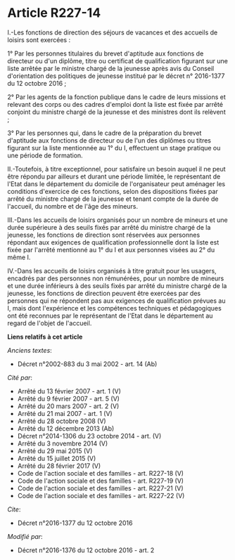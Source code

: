 # Article R227-14

I.-Les fonctions de direction des séjours de vacances et des accueils de loisirs sont exercées : 

1° Par les personnes titulaires du brevet d'aptitude aux fonctions de directeur ou d'un diplôme, titre ou certificat de
qualification figurant sur une liste arrêtée par le ministre chargé de la jeunesse après avis           du Conseil
d'orientation des politiques de jeunesse institué par le décret n° 2016-1377 du 12 octobre 2016  ; 

2° Par les agents de la fonction publique dans le cadre de leurs missions et relevant des corps ou des cadres d'emploi dont
la liste est fixée par arrêté conjoint du ministre chargé de la jeunesse et des ministres dont ils relèvent ; 

3° Par les personnes qui, dans le cadre de la préparation du brevet d'aptitude aux fonctions de directeur ou de l'un des
diplômes ou titres figurant sur la liste mentionnée au 1° du I, effectuent un stage pratique ou une période de formation. 

II.-Toutefois, à titre exceptionnel, pour satisfaire un besoin auquel il ne peut être répondu par ailleurs et durant une
période limitée, le représentant de l'Etat dans le département du domicile de l'organisateur peut aménager les conditions
d'exercice de ces fonctions, selon des dispositions fixées par arrêté du ministre chargé de la jeunesse et tenant compte de
la durée de l'accueil, du nombre et de l'âge des mineurs. 

III.-Dans les accueils de loisirs organisés pour un nombre de mineurs et une durée supérieure à des seuils fixés par arrêté
du ministre chargé de la jeunesse, les fonctions de direction sont réservées aux personnes répondant aux exigences de
qualification professionnelle dont la liste est fixée par l'arrêté mentionné au 1° du I et aux personnes visées au 2° du même
I. 

IV.-Dans les accueils de loisirs organisés à titre gratuit pour les usagers, encadrés par des personnes non rémunérées, pour
un nombre de mineurs et une durée inférieurs à des seuils fixés par arrêté du ministre chargé de la jeunesse, les fonctions
de direction peuvent être exercées par des personnes qui ne répondent pas aux exigences de qualification prévues au I, mais
dont l'expérience et les compétences techniques et pédagogiques ont été reconnues par le représentant de l'Etat dans le
département au regard de l'objet de l'accueil.

**Liens relatifs à cet article**

_Anciens textes_:

  - Décret n°2002-883 du 3 mai 2002 - art. 14 (Ab)

_Cité par_:

  - Arrêté du 13 février 2007 - art. 1 (V)
  - Arrêté du 9 février 2007 - art. 5 (V)
  - Arrêté du 20 mars 2007 - art. 2 (V)
  - Arrêté du 21 mai 2007 - art. 1 (V)
  - Arrêté du 28 octobre 2008 (V)
  - Arrêté du 12 décembre 2013 (Ab)
  - Décret n°2014-1306 du 23 octobre 2014 - art. (V)
  - Arrêté du 3 novembre 2014 (V)
  - Arrêté du 29 mai 2015 (V)
  - Arrêté du 15 juillet 2015 (V)
  - Arrêté du 28 février 2017 (V)
  - Code de l'action sociale et des familles - art. R227-18 (V)
  - Code de l'action sociale et des familles - art. R227-19 (V)
  - Code de l'action sociale et des familles - art. R227-21 (V)
  - Code de l'action sociale et des familles - art. R227-22 (V)

_Cite_:

  - Décret n°2016-1377 du 12 octobre 2016

_Modifié par_:

  - Décret n°2016-1376 du 12 octobre 2016 - art. 2
